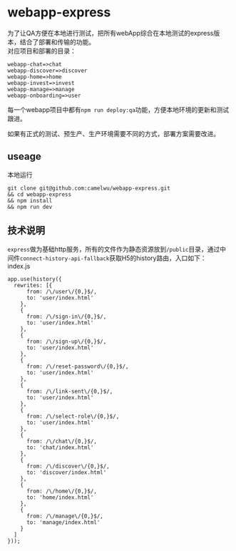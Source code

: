 # webapp-express
为了让QA方便在本地进行测试，把所有webApp综合在本地测试的express版本，结合了部署和传输的功能。  
对应项目和部署的目录：  
```
webapp-chat=>chat
webapp-discover=>discover
webapp-home=>home
webapp-invest=>invest
webapp-manage=>manage
webapp-onboarding=>user

```
每一个webapp项目中都有`npm run deploy:qa`功能，方便本地环境的更新和测试跟进。

如果有正式的测试、预生产、生产环境需要不同的方式，部署方案需要改进。
## useage
本地运行
```
git clone git@github.com:camelwu/webapp-express.git
&& cd webapp-express
&& npm install 
&& npm run dev
```

## 技术说明
`express`做为基础http服务，所有的文件作为静态资源放到`/public`目录，通过中间件`connect-history-api-fallback`获取H5的history路由，入口如下：  
index.js
```
app.use(history({
  rewrites: [{
      from: /\/user\/{0,}$/,
      to: 'user/index.html'
    },
    {
      from: /\/sign-in\/{0,}$/,
      to: 'user/index.html'
    },
    {
      from: /\/sign-up\/{0,}$/,
      to: 'user/index.html'
    },
    {
      from: /\/reset-password\/{0,}$/,
      to: 'user/index.html'
    },
    {
      from: /\/link-sent\/{0,}$/,
      to: 'user/index.html'
    },
    {
      from: /\/select-role\/{0,}$/,
      to: 'user/index.html'
    },
    {
      from: /\/chat\/{0,}$/,
      to: 'chat/index.html'
    },
    {
      from: /\/discover\/{0,}$/,
      to: 'discover/index.html'
    },
    {
      from: /\/home\/{0,}$/,
      to: 'home/index.html'
    },
    {
      from: /\/manage\/{0,}$/,
      to: 'manage/index.html'
    }
  ]
}));
```

